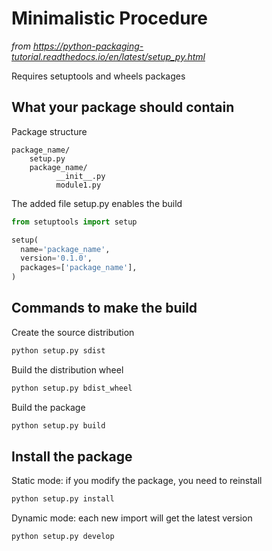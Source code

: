 # Minimalistic Procedure
_from https://python-packaging-tutorial.readthedocs.io/en/latest/setup_py.html_

Requires setuptools and wheels packages

## What your package should contain

Package structure
```
package_name/
    setup.py
    package_name/
          __init__.py
          module1.py
```

The added file setup.py enables the build
``` python
from setuptools import setup

setup(
  name='package_name',
  version='0.1.0',
  packages=['package_name'],
)
```

## Commands to make the build

Create the source distribution
``` python
python setup.py sdist
```
Build the distribution wheel
``` python
python setup.py bdist_wheel
```
Build the package
``` python
python setup.py build
```

## Install the package

Static mode: if you modify the package, you need to reinstall
``` python
python setup.py install
```

Dynamic mode: each new import will get the latest version
``` python
python setup.py develop
```
